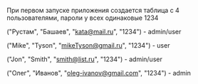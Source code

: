 ﻿При первом запуске приложения создается таблица с 4 пользователями,
пароли у всех одинаковые 1234

("Рустам", "Башаев", "kata@mail.ru", "1234")        - admin/user

("Mike", "Tyson", "mikeTyson@gmail.ru", "1234")     - user

("Jon", "Smith", "smith@list.ru", "1234")           - admin/user

("Олег", "Иванов", "oleg-ivanov@gmail.com", "1234")  - admin
